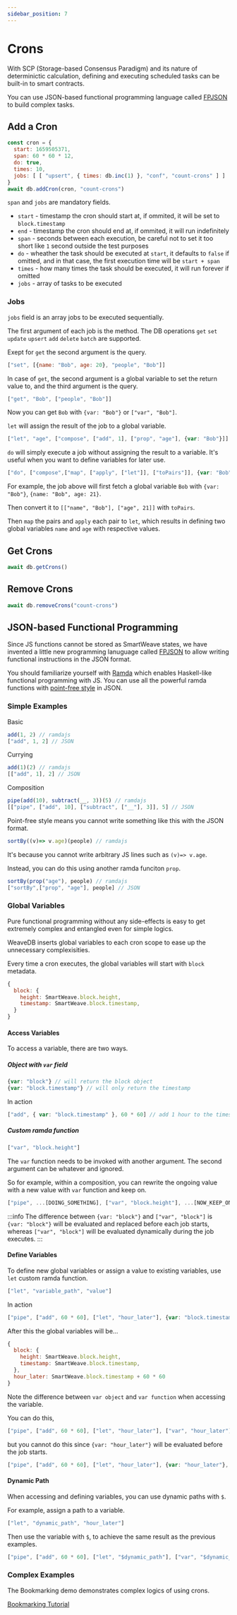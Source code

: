 ```yaml
---
sidebar_position: 7
---
```

# Crons

With SCP (Storage-based Consensus Paradigm) and its nature of determinictic calculation, defining and executing scheduled tasks can be built-in to smart contracts.

You can use JSON-based functional programming language called [FPJSON](https://fpjson.asteroid.ac) to build complex tasks.

## Add a Cron

```js
const cron = {
  start: 1659505371,
  span: 60 * 60 * 12,
  do: true,
  times: 10,
  jobs: [ [ "upsert", { times: db.inc(1) }, "conf", "count-crons" ] ]
}
await db.addCron(cron, "count-crons")
```
`span` and `jobs` are mandatory fields.

- `start` - timestamp the cron should start at, if ommited, it will be set to `block.timestamp`
- `end` - timestamp the cron should end at, if ommited, it will run indefinitely
- `span` - seconds between each execution, be careful not to set it too short like `1` second outside the test purposes
- `do` - wheather the task should be executed at `start`, it defaults to `false` if omitted, and in that case, the first execution time will be `start + span`
- `times` - how many times the task should be executed, it will run forever if omitted
- `jobs` - array of tasks to be executed

### Jobs

`jobs` field is an array jobs to be executed sequentially.

The first argument of each job is the method. The DB operations `get` `set` `update` `upsert` `add` `delete` `batch` are supported.

Exept for `get` the second argument is the query.

```js
["set", [{name: "Bob", age: 20}, "people", "Bob"]]
```

In case of `get`, the second argument is a global variable to set the return value to, and the third argument is the query.

```js
["get", "Bob", ["people", "Bob"]]
```
Now you can get `Bob` with `{var: "Bob"}` or `["var", "Bob"]`.

`let` will assign the result of the job to a global variable.

```js
["let", "age", ["compose", ["add", 1], ["prop", "age"], {var: "Bob"}]]
```

`do` will simply execute a job without assigning the result to a variable. It's useful when you want to define variables for later use.

```js
["do", ["compose",["map", ["apply", ["let"]], ["toPairs"]], {var: "Bob"}]]
```
For example, the job above will first fetch a global variable `Bob` with `{var: "Bob"}`, `{name: "Bob", age: 21}`.

Then convert it to `[["name", "Bob"], ["age", 21]]` with `toPairs`.

Then `map` the pairs and `apply` each pair to `let`, which results in defining two global variables `name` and `age` with respective values.

## Get Crons

```js
await db.getCrons()
```

## Remove Crons

```js
await db.removeCrons("count-crons")
```

## JSON-based Functional Programming

Since JS functions cannot be stored as SmartWeave states, we have invented a little new programming lanuguage called [FPJSON](https://fpjson.asteroid.ac) to allow writing functional instructions in the JSON format.

You should familiarize yourself with [Ramda](https://ramdajs.com) which enables Haskell-like functional programming with JS. You can use all the powerful ramda functions with [point-free style](https://ramdajs.com) in JSON.

### Simple Examples

Basic

```js
add(1, 2) // ramdajs
["add", 1, 2] // JSON
```

Currying

```js
add(1)(2) // ramdajs
[["add", 1], 2] // JSON
```

Composition

```js
pipe(add(10), subtract(__, 3))(5) // ramdajs
[["pipe", ["add", 10], ["subtract", ["__"], 3]], 5] // JSON
```

Point-free style means you cannot write something like this with the JSON format.

```js
sortBy((v)=> v.age)(people) // ramdajs
```

It's because you cannot write arbitrary JS lines such as `(v)=> v.age`.

Instead, you can do this using another ramda funciton `prop`.

```js
sortBy(prop("age"), people) // ramdajs
["sortBy",["prop", "age"], people] // JSON
```

### Global Variables

Pure functional programming without any side-effects is easy to get extremely complex and entangled even for simple logics.

WeaveDB inserts global variables to each cron scope to ease up the unnecessary complexisities.

Every time a cron executes, the global variables will start with `block` metadata.

```js
{
  block: {
    height: SmartWeave.block.height,
    timestamp: SmartWeave.block.timestamp,
  }
}
```

#### Access Variables

To access a variable, there are two ways.

##### Object with `var` field

```js
{var: "block"} // will return the block object
{var: "block.timestamp"} // will only return the timestamp
```

In action

```js
["add", { var: "block.timestamp" }, 60 * 60] // add 1 hour to the timestamp
```

##### Custom ramda function

```js
["var", "block.height"]
```

The `var` function needs to be invoked with another argument. The second argument can be whatever and ignored.

So for example, within a composition, you can rewrite the ongoing value with a new value with `var` function and keep on.

```js
["pipe", ...[DOING_SOMETHING], ["var", "block.height"], ...[NOW_KEEP_ON_WITH_BLOCK_HEIGHT]]
```

:::info
The difference between `{var: "block"}` and `["var", "block"]` is `{var: "block"}` will be evaluated and replaced before each job starts, whereas `["var", "block"]` will be evaluated dynamically during the job executes.
:::


#### Define Variables

To define new global variables or assign a value to existing variables, use `let` custom ramda function.

```js
["let", "variable_path", "value"]
```

In action

```js
["pipe", ["add", 60 * 60], ["let", "hour_later"], {var: "block.timestamp"}]
```

After this the global variables will be...

```js
{
  block: {
    height: SmartWeave.block.height,
    timestamp: SmartWeave.block.timestamp,
  },
  hour_later: SmartWeave.block.timestamp + 60 * 60
}
```

Note the difference between `var object` and `var function` when accessing the variable.

You can do this,

```js
["pipe", ["add", 60 * 60], ["let", "hour_later"], ["var", "hour_later"], {var: "block.timestamp"}]
```

but you cannot do this since `{var: "hour_later"}` will be evaluated before the job starts.

```js
["pipe", ["add", 60 * 60], ["let", "hour_later"], {var: "hour_later"}, {var: "block.timestamp"}]
```

#### Dynamic Path

When accessing and defining variables, you can use dynamic paths with `$`.

For example, assign a path to a variable.

```js
["let", "dynamic_path", "hour_later"]
```

Then use the variable with `$`, to achieve the same result as the previous examples.

```js
["pipe", ["add", 60 * 60], ["let", "$dynamic_path"], ["var", "$dynamic_path"], {var: "block.timestamp"}]
```

### Complex Examples

The Bookmarking demo demonstrates complex logics of using crons.

[Bookmarking Tutorial](/docs/examples/bookmarks#advanced-calculate-bookmark-counts-with-cron)
